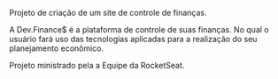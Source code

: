 Projeto de criação de um site de controle de finanças. 

A Dev.Finance$ é a plataforma de controle de suas finanças.
No qual o usuário fará uso das tecnologias aplicadas para a realização do seu planejamento econômico.

Projeto ministrado pela a Equipe da RocketSeat.
